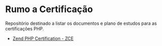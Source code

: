 # Rumo a Certificação

Repositório destinado a listar os documentos e plano de estudos para as certificações PHP.

- [Zend PHP Certification - ZCE](material_de_apoio/rumo_a_certificacao/zce)